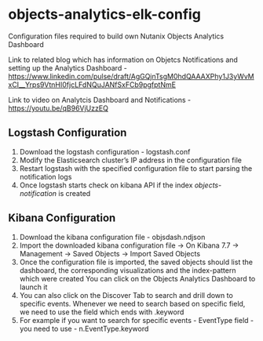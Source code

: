 # objects-analytics-elk-config

Configuration files required to build own Nutanix Objects Analytics Dashboard

Link to related blog which has information on Objetcs Notifications and setting up the Analytics Dashboard - https://www.linkedin.com/pulse/draft/AgGQjnTsgM0hdQAAAXPhy1J3yWvMxCI__Yrps9VtnHI0fjcLFdNQuJANfSxFCb9pgfptNmE 

Link to video on Analytcis Dashboard and Notifications - https://youtu.be/qB96VjUzzEQ 

## Logstash Configuration

1. Download the logstash configuration - logstash.conf
2. Modify the Elasticsearch cluster’s IP address in the configuration file
3. Restart logstash with the specified configuration file to start parsing the notification logs
4. Once logstash starts check on kibana API if the index *objects-notification* is created 

## Kibana Configuration

1. Download the kibana configuration file - objsdash.ndjson
2. Import the downloaded kibana configuration file -> On Kibana 7.7 -> Management -> Saved Objects -> Import Saved Objects 
3. Once the configuration file is imported, the saved objects should list the dashboard, the corresponding visualizations and the index-pattern which were created
   You can click on the Objects Analytics Dashboard to launch it 
4. You can also click on the Discover Tab to search and drill down to specific events. Whenever we need to search based on specific field, we need to use the field which ends with  .keyword 
5. For example if you want to search for specific events - EventType field - you need to use -  n.EventType.keyword 
